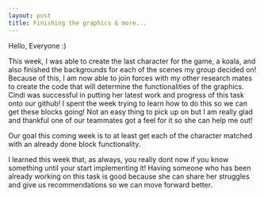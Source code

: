 ```yaml
---
layout: post
title: Finishing the graphics & more...
---
```

 
 Hello, Everyone :)
 
 This week, I was able to create the last character for the game, a koala, and also finished the backgrounds for each of the scenes my 
 group decided on! Because of this, I am now able to join forces with my other research mates to create the code that will determine the 
 functionalities of the graphics. Cindi was successful in putting her latest work and progress of this task onto our github! I spent the 
 week trying to learn how to do this so we can get these blocks going! Not an easy thing to pick up on but I am really glad and thankful 
 one of our teammates got a feel for it so she can help me out! 
 
 Our goal this coming week is to at least get each of the character matched with an already done block functionality. 
 
 I learned this week that, as always, you really dont now if you know something until your start implementing it! Having someone who has 
 been already working on this task is good because she can share her struggles and give us recommendations so we can move forward better. 

 
 
 
 
 
 
 
 
